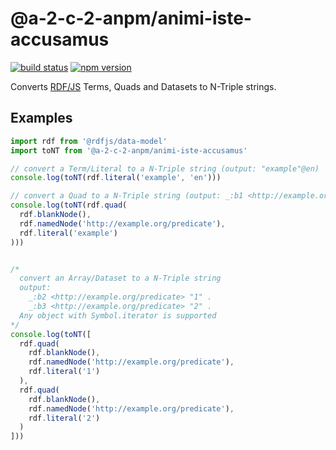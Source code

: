 # @a-2-c-2-anpm/animi-iste-accusamus
[![build status](https://img.shields.io/github/actions/workflow/status/a-2-c-2-anpm/animi-iste-accusamus/test.yaml?branch=master)](https://github.com/a-2-c-2-anpm/animi-iste-accusamus/actions/workflows/test.yaml)
[![npm version](https://img.shields.io/npm/v/@a-2-c-2-anpm/animi-iste-accusamus.svg)](https://www.npmjs.com/package/@a-2-c-2-anpm/animi-iste-accusamus)

Converts [RDF/JS](http://rdf.js.org/) Terms, Quads and Datasets to N-Triple strings. 

## Examples

```javascript
import rdf from '@rdfjs/data-model'
import toNT from '@a-2-c-2-anpm/animi-iste-accusamus'

// convert a Term/Literal to a N-Triple string (output: "example"@en)
console.log(toNT(rdf.literal('example', 'en')))

// convert a Quad to a N-Triple string (output: _:b1 <http://example.org/predicate> "example" .) 
console.log(toNT(rdf.quad(
  rdf.blankNode(),
  rdf.namedNode('http://example.org/predicate'),
  rdf.literal('example')
)))


/*
  convert an Array/Dataset to a N-Triple string
  output:
    _:b2 <http://example.org/predicate> "1" .
    _:b3 <http://example.org/predicate> "2" .
  Any object with Symbol.iterator is supported
*/
console.log(toNT([
  rdf.quad(
    rdf.blankNode(),
    rdf.namedNode('http://example.org/predicate'),
    rdf.literal('1')
  ),
  rdf.quad(
    rdf.blankNode(),
    rdf.namedNode('http://example.org/predicate'),
    rdf.literal('2')
  )
]))
```
